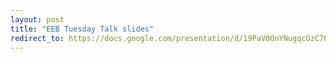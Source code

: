 ```yaml
---
layout: post
title: "EEB Tuesday Talk slides"
redirect_to: https://docs.google.com/presentation/d/19PaV0OnYNugqcOzC70kORy5x46lwvwCD0jM6miedeos
---
```

